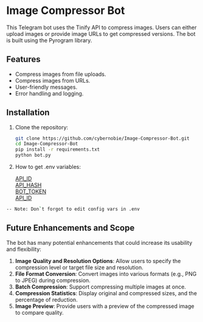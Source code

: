 # Image Compressor Bot

This Telegram bot uses the Tinify API to compress images. Users can either upload images or provide image URLs to get compressed versions. The bot is built using the Pyrogram library.

## Features

- Compress images from file uploads.
- Compress images from URLs.
- User-friendly messages.
- Error handling and logging.

## Installation

1. Clone the repository:
   ```bash
   git clone https://github.com/cybernobie/Image-Compressor-Bot.git
   cd Image-Compressor-Bot
   pip install -r requirements.txt
   python bot.py
   ```
2. How to get .env variables:
 
   [API_ID](https://my.telegram.org)<br>
   [API_HASH](https://my.telegram.org)<br>
   [BOT_TOKEN](https://t.me/BotFather)<br>
   [API_ID](https://tinypng.com/developers)<br>
```bash
-- Note: Don`t forgot to edit config vars in .env
```
## Future Enhancements and Scope

The bot has many potential enhancements that could increase its usability and flexibility:

1. **Image Quality and Resolution Options**: Allow users to specify the compression level or target file size and resolution.
2. **File Format Conversion**: Convert images into various formats (e.g., PNG to JPEG) during compression.
3. **Batch Compression**: Support compressing multiple images at once.
4. **Compression Statistics**: Display original and compressed sizes, and the percentage of reduction.
5. **Image Preview**: Provide users with a preview of the compressed image to compare quality.

